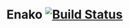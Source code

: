 # Enako [![Build Status](https://travis-ci.org/BrandonWade/enako.svg?branch=master)](https://travis-ci.org/BrandonWade/enako)
